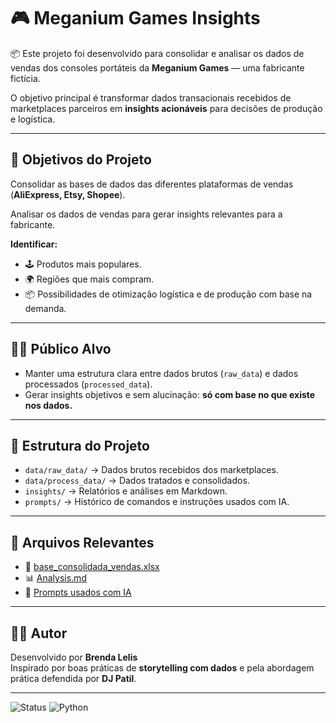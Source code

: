 
# 🎮 Meganium Games Insights

📦 Este projeto foi desenvolvido para consolidar e analisar os dados de vendas dos consoles portáteis da **Meganium Games** — uma fabricante fictícia.  

O objetivo principal é transformar dados transacionais recebidos de marketplaces parceiros em **insights acionáveis** para decisões de produção e logística.

---

## 🎯 Objetivos do Projeto

Consolidar as bases de dados das diferentes plataformas de vendas (**AliExpress, Etsy, Shopee**).

Analisar os dados de vendas para gerar insights relevantes para a fabricante.

**Identificar:**

- 🕹️ Produtos mais populares.
- 🌍 Regiões que mais compram.
- 📦 Possibilidades de otimização logística e de produção com base na demanda.

---

## 🧑‍💼 Público Alvo

- Manter uma estrutura clara entre dados brutos (`raw_data`) e dados processados (`processed_data`).
- Gerar insights objetivos e sem alucinação: **só com base no que existe nos dados.**

---

## 📁 Estrutura do Projeto

- `data/raw_data/` → Dados brutos recebidos dos marketplaces.
- `data/process_data/` → Dados tratados e consolidados.
- `insights/` → Relatórios e análises em Markdown.
- `prompts/` → Histórico de comandos e instruções usados com IA.

---

## 📌 Arquivos Relevantes

- 📄 [base_consolidada_vendas.xlsx](./data/process_data/base_consolidada_vendas.xlsx)
- 📊 [Analysis.md](./insights/Analysis.md)
- 🤖 [Prompts usados com IA](./prompts/GPT_DataSensei.md)

---

## 👨‍💻 Autor

Desenvolvido por **Brenda Lelis**  
Inspirado por boas práticas de **storytelling com dados** e pela abordagem prática defendida por **DJ Patil**.

---

![Status](https://img.shields.io/badge/Status-Conclu%C3%ADdo-green)
![Python](https://img.shields.io/badge/Python-3.9%2B-blue)
